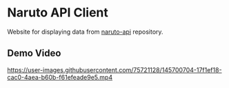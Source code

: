 # Naruto API Client

Website for displaying data from [naruto-api](https://github.com/muhammadpauzi/naruto-api) repository.

## Demo Video
https://user-images.githubusercontent.com/75721128/145700704-17f1ef18-cac0-4aea-b60b-f61efeade9e5.mp4
